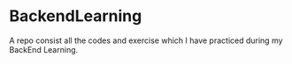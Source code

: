 # BackendLearning
A repo consist all the codes and exercise which I have practiced during my BackEnd Learning.
